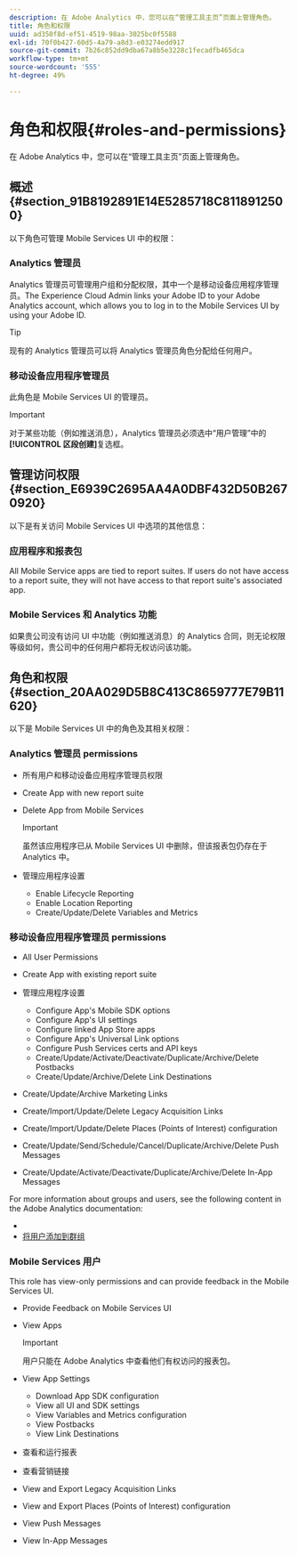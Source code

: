 ```yaml
---
description: 在 Adobe Analytics 中，您可以在“管理工具主页”页面上管理角色。
title: 角色和权限
uuid: ad350f8d-ef51-4519-98aa-3025bc0f5588
exl-id: 70f0b427-60d5-4a79-a8d3-e03274edd917
source-git-commit: 7b26c852dd9dba67a8b5e3228c1fecadfb465dca
workflow-type: tm+mt
source-wordcount: '555'
ht-degree: 49%

---
```


# 角色和权限{#roles-and-permissions}

在 Adobe Analytics 中，您可以在“管理工具主页”页面上管理角色。

## 概述 {#section_91B8192891E14E5285718C8118912500}

以下角色可管理 Mobile Services UI 中的权限：

### Analytics 管理员

Analytics 管理员可管理用户组和分配权限，其中一个是移动设备应用程序管理员。The Experience Cloud Admin links your Adobe ID to your Adobe Analytics account, which allows you to log in to the Mobile Services UI by using your Adobe ID. [](https://experienceleague.adobe.com/docs/core-services/interface/administration/admin-getting-started.html?lang=zh-Hans)

>[!TIP]
>
>现有的 Analytics 管理员可以将 Analytics 管理员角色分配给任何用户。

### 移动设备应用程序管理员

此角色是 Mobile Services UI 的管理员。

>[!IMPORTANT]
>
>对于某些功能（例如推送消息），Analytics 管理员必须选中“用户管理”中的&#x200B;**[!UICONTROL 区段创建]**&#x200B;复选框。

## 管理访问权限 {#section_E6939C2695AA4A0DBF432D50B2670920}

以下是有关访问 Mobile Services UI 中选项的其他信息：

### 应用程序和报表包

All Mobile Service apps are tied to report suites. If users do not have access to a report suite, they will not have access to that report suite&#39;s associated app.

### Mobile Services 和 Analytics 功能

如果贵公司没有访问 UI 中功能（例如推送消息）的 Analytics 合同，则无论权限等级如何，贵公司中的任何用户都将无权访问该功能。

## 角色和权限 {#section_20AA029D5B8C413C8659777E79B11620}

以下是 Mobile Services UI 中的角色及其相关权限：

### Analytics 管理员 permissions

* 所有用户和移动设备应用程序管理员权限
* Create App with new report suite
* Delete App from Mobile Services

   >[!IMPORTANT]
   >
   >虽然该应用程序已从 Mobile Services UI 中删除，但该报表包仍存在于 Analytics 中。

* 管理应用程序设置

   * Enable Lifecycle Reporting
   * Enable Location Reporting
   * Create/Update/Delete Variables and Metrics

### 移动设备应用程序管理员 permissions

* All User Permissions
* Create App with existing report suite
* 管理应用程序设置

   * Configure App&#39;s Mobile SDK options
   * Configure App&#39;s UI settings
   * Configure linked App Store apps
   * Configure App&#39;s Universal Link options
   * Configure Push Services certs and API keys
   * Create/Update/Activate/Deactivate/Duplicate/Archive/Delete Postbacks
   * Create/Update/Archive/Delete Link Destinations

* Create/Update/Archive Marketing Links
* Create/Import/Update/Delete Legacy Acquisition Links
* Create/Import/Update/Delete Places (Points of Interest) configuration
* Create/Update/Send/Schedule/Cancel/Duplicate/Archive/Delete Push Messages
* Create/Update/Activate/Deactivate/Duplicate/Archive/Delete In-App Messages

For more information about groups and users, see the following content in the Adobe Analytics documentation:

* [](https://experienceleague.adobe.com/docs/analytics/admin/admin-console/home.html?lang=zh-Hans)
* [将用户添加到群组](https://experienceleague.adobe.com/docs/analytics/admin/admin-console/home.html)

### Mobile Services 用户

This role has view-only permissions and can provide feedback in the Mobile Services UI.

* Provide Feedback on Mobile Services UI
* View Apps

   >[!IMPORTANT]
   >
   >用户只能在 Adobe Analytics 中查看他们有权访问的报表包。

* View App Settings

   * Download App SDK configuration
   * View all UI and SDK settings
   * View Variables and Metrics configuration
   * View Postbacks
   * View Link Destinations

* 查看和运行报表
* 查看营销链接
* View and Export Legacy Acquisition Links
* View and Export Places (Points of Interest) configuration
* View Push Messages
* View In-App Messages
